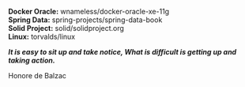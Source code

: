 **Docker Oracle:** wnameless/docker-oracle-xe-11g  
**Spring Data:** spring-projects/spring-data-book  
**Solid Project:** solid/solidproject.org  
**Linux:** torvalds/linux  

_**It is easy to sit up and take notice, What is difficult is getting up and taking action.**_

Honore de Balzac